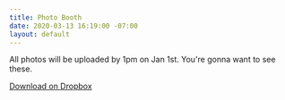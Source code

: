 ```yaml
---
title: Photo Booth
date: 2020-03-13 16:19:00 -07:00
layout: default
---
```


<p class="mb0 pb0">All photos will be uploaded by 1pm on Jan 1st. You're gonna want to see these.</p>
<p class="mt3 mb2 pb0"><a class="Button NoLine Caption" href="https://www.dropbox.com/sh/shq2ysgkl4x4db9/AADJbhjhPB5WzQfdookTiUnQa?dl=0" target="_blank">Download on Dropbox</a></p>
